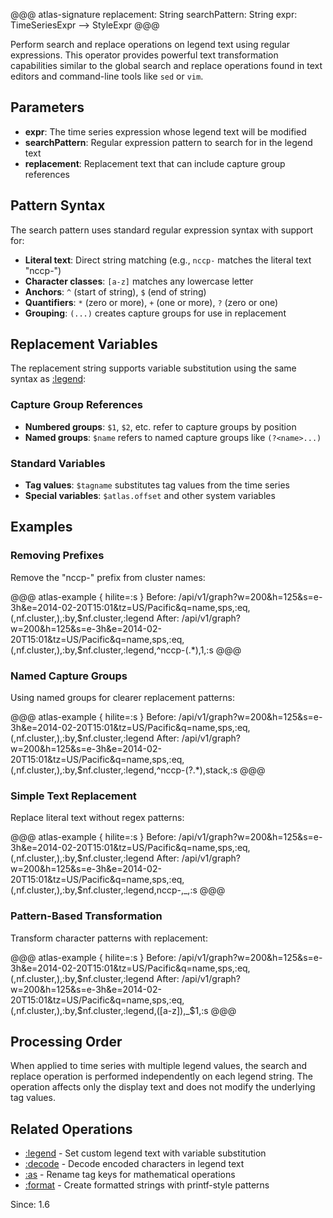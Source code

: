 @@@ atlas-signature
replacement: String
searchPattern: String
expr: TimeSeriesExpr
-->
StyleExpr
@@@

Perform search and replace operations on legend text using regular expressions. This operator
provides powerful text transformation capabilities similar to the global search and replace
operations found in text editors and command-line tools like `sed` or `vim`.

## Parameters

* **expr**: The time series expression whose legend text will be modified
* **searchPattern**: Regular expression pattern to search for in the legend text
* **replacement**: Replacement text that can include capture group references

## Pattern Syntax

The search pattern uses standard regular expression syntax with support for:

* **Literal text**: Direct string matching (e.g., `nccp-` matches the literal text "nccp-")
* **Character classes**: `[a-z]` matches any lowercase letter
* **Anchors**: `^` (start of string), `$` (end of string)
* **Quantifiers**: `*` (zero or more), `+` (one or more), `?` (zero or one)
* **Grouping**: `(...)` creates capture groups for use in replacement

## Replacement Variables

The replacement string supports variable substitution using the same syntax as [:legend](legend.md):

### Capture Group References
* **Numbered groups**: `$1`, `$2`, etc. refer to capture groups by position
* **Named groups**: `$name` refers to named capture groups like `(?<name>...)`

### Standard Variables
* **Tag values**: `$tagname` substitutes tag values from the time series
* **Special variables**: `$atlas.offset` and other system variables

## Examples

### Removing Prefixes

Remove the "nccp-" prefix from cluster names:

@@@ atlas-example { hilite=:s }
Before: /api/v1/graph?w=200&h=125&s=e-3h&e=2014-02-20T15:01&tz=US/Pacific&q=name,sps,:eq,(,nf.cluster,),:by,$nf.cluster,:legend
After: /api/v1/graph?w=200&h=125&s=e-3h&e=2014-02-20T15:01&tz=US/Pacific&q=name,sps,:eq,(,nf.cluster,),:by,$nf.cluster,:legend,^nccp-(.*)$,$1,:s
@@@

### Named Capture Groups

Using named groups for clearer replacement patterns:

@@@ atlas-example { hilite=:s }
Before: /api/v1/graph?w=200&h=125&s=e-3h&e=2014-02-20T15:01&tz=US/Pacific&q=name,sps,:eq,(,nf.cluster,),:by,$nf.cluster,:legend
After: /api/v1/graph?w=200&h=125&s=e-3h&e=2014-02-20T15:01&tz=US/Pacific&q=name,sps,:eq,(,nf.cluster,),:by,$nf.cluster,:legend,^nccp-(?<stack>.*)$,$stack,:s
@@@

### Simple Text Replacement

Replace literal text without regex patterns:

@@@ atlas-example { hilite=:s }
Before: /api/v1/graph?w=200&h=125&s=e-3h&e=2014-02-20T15:01&tz=US/Pacific&q=name,sps,:eq,(,nf.cluster,),:by,$nf.cluster,:legend
After: /api/v1/graph?w=200&h=125&s=e-3h&e=2014-02-20T15:01&tz=US/Pacific&q=name,sps,:eq,(,nf.cluster,),:by,$nf.cluster,:legend,nccp-,_,:s
@@@

### Pattern-Based Transformation

Transform character patterns with replacement:

@@@ atlas-example { hilite=:s }
Before: /api/v1/graph?w=200&h=125&s=e-3h&e=2014-02-20T15:01&tz=US/Pacific&q=name,sps,:eq,(,nf.cluster,),:by,$nf.cluster,:legend
After: /api/v1/graph?w=200&h=125&s=e-3h&e=2014-02-20T15:01&tz=US/Pacific&q=name,sps,:eq,(,nf.cluster,),:by,$nf.cluster,:legend,([a-z]),_$1,:s
@@@

## Processing Order

When applied to time series with multiple legend values, the search and replace operation
is performed independently on each legend string. The operation affects only the display
text and does not modify the underlying tag values.

## Related Operations

* [:legend](legend.md) - Set custom legend text with variable substitution
* [:decode](decode.md) - Decode encoded characters in legend text
* [:as](as.md) - Rename tag keys for mathematical operations
* [:format](format.md) - Create formatted strings with printf-style patterns

Since: 1.6